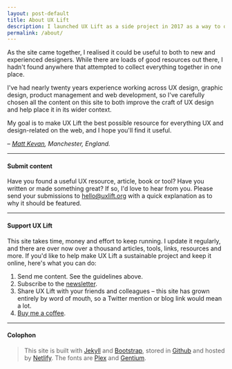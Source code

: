```yaml
---
layout: post-default
title: About UX Lift
description: I launched UX Lift as a side project in 2017 as a way to organise the huge collection of UX and design links I'd built over the years. 
permalink: /about/
---
```


As the site came together, I realised it could be useful to both to new and experienced designers. While there are loads of good resources out there, I hadn't found anywhere that attempted to collect everything together in one place.

I've had nearly twenty years experience working across UX design, graphic design, product management and web development, so I've carefully chosen all the content on this site to both improve the craft of UX design and help place it in its wider context.

My goal is to make UX Lift the best possible resource for everything UX and design-related on the web, and I hope you'll find it useful.

– *[Matt Kevan](https://www.kevan.tv), Manchester, England.*

<hr>

<h4 id="submit">Submit content</h4>

Have you found a useful UX resource, article, book or tool? Have you written or made something great? If so, I'd love to hear from you. Please send your submissions to <a href="mailto:hello@uxlift.org">hello@uxlift.org</a> with a quick explanation as to why it should be featured.

<hr>

<h4 id="support">Support UX Lift</h4>

This site takes time, money and effort to keep running. I update it regularly, and there are over now over a thousand articles, tools, links, resources and more. If you'd like to help make UX Lift a sustainable project and keep it online, here's what you can do:

1. Send me content. See the guidelines above.
2. Subscribe to the [newsletter](https://uxlift.substack.com). 
3. Share UX Lift with your friends and colleagues – this site has grown entirely by word of mouth, so a Twitter mention or blog link would mean a lot.
4. [Buy me a coffee](http://buymeacoffee.com/uxlift).

<hr>

#### Colophon

>This site is built with [Jekyll](https://www.jekyllrb.com) and [Bootstrap](https://www.getbootstrap.com), stored in [Github](https://www.github.com) and hosted by [Netlify](https://www.netlify.com). The fonts are [Plex](https://github.com/IBM/plex) and [Gentium](https://software.sil.org/gentium/download/).
